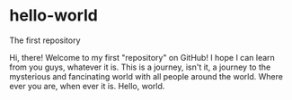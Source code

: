 # hello-world
The first repository

Hi, there!
Welcome to my first "repository" on GitHub!
I hope I can learn from you guys, whatever it is.
This is a journey, isn't it, a journey to the mysterious and fancinating world with all people around the world.
Where ever you are, when ever it is.
Hello, world.
